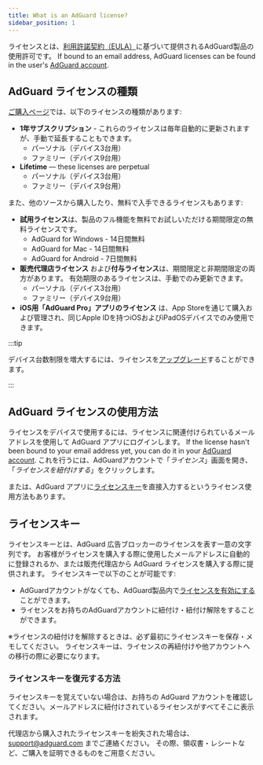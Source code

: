 ```yaml
---
title: What is an AdGuard license?
sidebar_position: 1
---
```


ライセンスとは、[利用許諾契約（EULA）](https://adguard.com/eula.html)に基づいて提供されるAdGuard製品の使用許可です。 If bound to an email address, AdGuard licenses can be found in the user's [AdGuard account](https://adguardaccount.com/).

## AdGuard ライセンスの種類

[ご購入ページ](https://adguard.com/license.html)では、以下のライセンスの種類があります:

- **1年サブスクリプション** - これらのライセンスは毎年自動的に更新されますが、手動で延長することもできます。
    - パーソナル（デバイス3台用）
    - ファミリー（デバイス9台用）
- **Lifetime** — these licenses are perpetual
    - パーソナル（デバイス3台用）
    - ファミリー（デバイス9台用）

また、他のソースから購入したり、無料で入手できるライセンスもあります:

- **試用ライセンス**は、製品のフル機能を無料でお試しいただける期間限定の無料ライセンスです。
    - AdGuard for Windows - 14日間無料
    - AdGuard for Mac - 14日間無料
    - AdGuard for Android - 7日間無料
- **販売代理店ライセンス** および**付与ライセンス**は、期間限定と非期間限定の両方があります。 有効期限のあるライセンスは、手動でのみ更新できます。
    - パーソナル（デバイス3台用）
    - ファミリー（デバイス9台用）
- **iOS用「AdGuard Pro」アプリのライセンス** は、App Storeを通じて購入および管理され、同じApple IDを持つiOSおよびiPadOSデバイスでのみ使用できます。

:::tip

デバイス台数制限を増大するには、ライセンスを[アップグレード](../payment-options/#upgrade)することができます。

:::

## AdGuard ライセンスの使用方法

ライセンスをデバイスで使用するには、ライセンスに関連付けられているメールアドレスを使用して AdGuard アプリにログインします。 If the license hasn't been bound to your email address yet, you can do it in your [AdGuard account](https://adguardaccount.com/). これを行うには、AdGuardアカウントで「*ライセンス*」画面を開き、「*ライセンスを紐付けする*」をクリックします。

または、AdGuard アプリに[ライセンスキー](#license-key)を直接入力するというライセンス使用方法もあります。

## ライセンスキー

ライセンスキーとは、AdGuard 広告ブロッカーのライセンスを表す一意の文字列です。 お客様がライセンスを購入する際に使用したメールアドレスに自動的に登録されるか、または販売代理店から AdGuard ライセンスを購入する際に提供されます。 ライセンスキーで以下のことが可能です:

- AdGuardアカウントがなくても、AdGuard製品内で[ライセンスを有効にする](../activation)ことができます。
- ライセンスをお持ちのAdGuardアカウントに紐付け・紐付け解除をすることができます。

※ライセンスの紐付けを解除するときは、必ず最初にライセンスキーを保存・メモしてください。 ライセンスキーは、ライセンスの再紐付けや他アカウントへの移行の際に必要になります。

### ライセンスキーを復元する方法

ライセンスキーを覚えていない場合は、お持ちの AdGuard アカウントを確認してください。メールアドレスに紐付けされているライセンスがすべてそこに表示されます。

代理店から購入されたライセンスキーを紛失された場合は、support@adguard.com までご連絡ください。 その際、領収書・レシートなど、ご購入を証明できるものをご用意ください。
